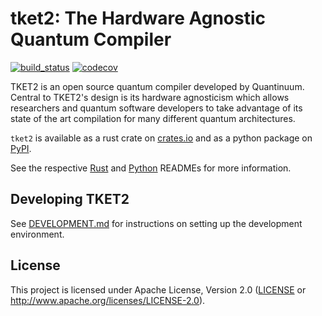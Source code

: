 # tket2: The Hardware Agnostic Quantum Compiler

[![build_status][]](https://github.com/CQCL/tket2/actions)
[![codecov][]](https://codecov.io/gh/CQCL/tket2)

TKET2 is an open source quantum compiler developed by Quantinuum. Central to
TKET2's design is its hardware agnosticism which allows researchers and
quantum software developers to take advantage of its state of the art
compilation for many different quantum architectures.

`tket2` is available as a rust crate on [crates.io](https://crates.io/crates/tket2) and as
a python package on [PyPI](https://pypi.org/project/tket2/).

See the respective
[Rust](https://github.com/CQCL/tket2/blob/main/rust/README.md) and
[Python](https://github.com/CQCL/tket2/blob/main/python/README.md) READMEs for
more information.

## Developing TKET2

See [DEVELOPMENT.md][] for instructions on setting up the development environment.

## License

This project is licensed under Apache License, Version 2.0 ([LICENSE][] or http://www.apache.org/licenses/LICENSE-2.0).

  [build_status]: https://github.com/CQCL/tket2/workflows/Continuous%20integration/badge.svg?branch=main
  [codecov]: https://img.shields.io/codecov/c/gh/CQCL/tket2?logo=codecov
  [LICENSE]: https://github.com/CQCL/tket2/blob/main/LICENCE
  [DEVELOPMENT.md]: https://github.com/CQCL/tket2/blob/main/DEVELOPMENT.md
